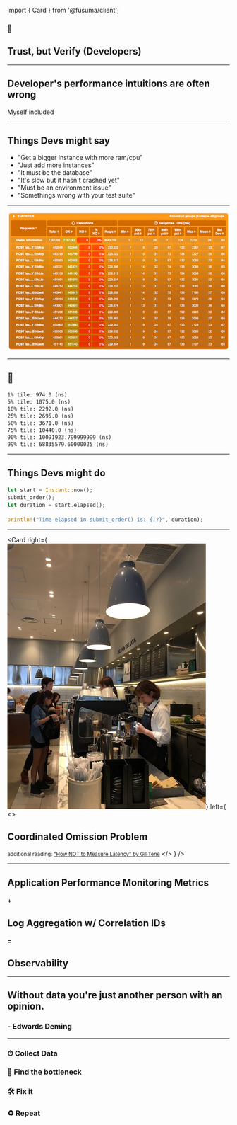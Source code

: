 import { Card } from '@fusuma/client';

### 🛂
## Trust, but Verify (Developers)

--- 

## Developer's performance intuitions are often wrong

Myself included

---

## Things Devs might say

- "Get a bigger instance with more ram/cpu"
- "Just add more instances" 
- "It must be the database"
- "It's slow but it hasn't crashed yet"
- "Must be an environment issue"
- "Somethings wrong with your test suite"

--- 

<img src="../static/images/us-east-result.png" alt="Performance Test Result" />

---

## 🧐

```text
1% tile: 974.0 (ns)
5% tile: 1075.0 (ns)
10% tile: 2292.0 (ns)
25% tile: 2695.0 (ns)
50% tile: 3671.0 (ns)
75% tile: 10440.0 (ns)
90% tile: 10091923.799999999 (ns)
99% tile: 68835579.60000025 (ns)
```

---

## Things Devs might do

```rust
let start = Instant::now();
submit_order();
let duration = start.elapsed();

println!("Time elapsed in submit_order() is: {:?}", duration);
```

---
<!--
- The coordinated omission problem makes something that is response time only measure service time, hiding the fact that things stalled.
-->
<Card
  right={<img src="../static/images/coffee_shop.jpg" alt="People Buying Coffee" />}
  left={
  <>
    <h2>Coordinated Omission Problem</h2>
    <p />
    <small>additional reading: <a href="https://www.youtube.com/watch?v=lJ8ydIuPFeU">"How NOT to Measure Latency" by Gil Tene</a></small>
  </>
  }
/>

---


## Application Performance Monitoring Metrics
#### +
## Log Aggregation w/ Correlation IDs
#### =
## Observability 


---

## Without data you're just another person with an opinion. 

### - Edwards Deming

--- 

### ⏱ Collect Data

### 🍾 Find the bottleneck

### 🛠 Fix it

### ♻ Repeat 
